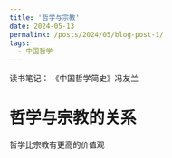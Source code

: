 ```yaml
---
title: '哲学与宗教'
date: 2024-05-13
permalink: /posts/2024/05/blog-post-1/
tags:
  - 中国哲学
---
```


读书笔记： 《中国哲学简史》冯友兰

哲学与宗教的关系
======

哲学比宗教有更高的价值观
